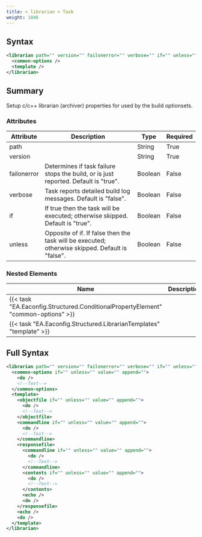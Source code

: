 ```yaml
---
title: < librarian > Task
weight: 1046
---
```

## Syntax
```xml
<librarian path="" version="" failonerror="" verbose="" if="" unless="">
  <common-options />
  <template />
</librarian>
```
## Summary ##
Setup c/c++ librarian (archiver) properties for used by the build optionsets.


### Attributes
| Attribute | Description | Type | Required |
| --------- | ----------- | ---- | -------- |
| path |  | String | True |
| version |  | String | True |
| failonerror | Determines if task failure stops the build, or is just reported. Default is &quot;true&quot;. | Boolean | False |
| verbose | Task reports detailed build log messages.  Default is &quot;false&quot;. | Boolean | False |
| if | If true then the task will be executed; otherwise skipped. Default is &quot;true&quot;. | Boolean | False |
| unless | Opposite of if.  If false then the task will be executed; otherwise skipped. Default is &quot;false&quot;. | Boolean | False |

### Nested Elements
| Name | Description | Type | Required |
| ---- | ----------- | ---- | -------- |
| {{< task "EA.Eaconfig.Structured.ConditionalPropertyElement" "common-options" >}}|  | {{< task "EA.Eaconfig.Structured.ConditionalPropertyElement" >}} | False |
| {{< task "EA.Eaconfig.Structured.LibrarianTemplates" "template" >}}|  | {{< task "EA.Eaconfig.Structured.LibrarianTemplates" >}} | True |

## Full Syntax
```xml
<librarian path="" version="" failonerror="" verbose="" if="" unless="">
  <common-options if="" unless="" value="" append="">
    <do />
    <!--Text-->
  </common-options>
  <template>
    <objectfile if="" unless="" value="" append="">
      <do />
      <!--Text-->
    </objectfile>
    <commandline if="" unless="" value="" append="">
      <do />
      <!--Text-->
    </commandline>
    <responsefile>
      <commandline if="" unless="" value="" append="">
        <do />
        <!--Text-->
      </commandline>
      <contents if="" unless="" value="" append="">
        <do />
        <!--Text-->
      </contents>
      <echo />
      <do />
    </responsefile>
    <echo />
    <do />
  </template>
</librarian>
```
